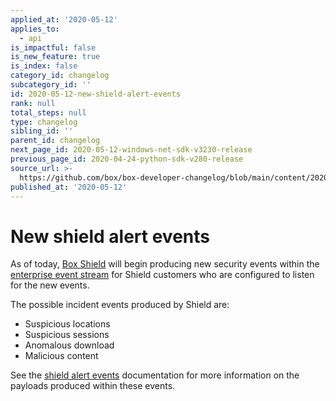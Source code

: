 ```yaml
---
applied_at: '2020-05-12'
applies_to:
  - api
is_impactful: false
is_new_feature: true
is_index: false
category_id: changelog
subcategory_id: ''
id: 2020-05-12-new-shield-alert-events
rank: null
total_steps: null
type: changelog
sibling_id: ''
parent_id: changelog
next_page_id: 2020-05-12-windows-net-sdk-v3230-release
previous_page_id: 2020-04-24-python-sdk-v280-release
source_url: >-
  https://github.com/box/box-developer-changelog/blob/main/content/2020/05-12-new-shield-alert-events.md
published_at: '2020-05-12'
---
```

# New shield alert events

As of today, [Box Shield][box-shield] will begin producing new security events
within the [enterprise event stream](g://events/enterprise-events/for-enterprise/) for Shield
customers who are configured to listen for the new events.

The possible incident events produced by Shield are:

* Suspicious locations
* Suspicious sessions
* Anomalous download
* Malicious content

See the [shield alert events](g://events/event-triggers/shield-alert-events/) documentation
for more information on the payloads produced within these events.

[box-shield]: https://www.box.com/shield
